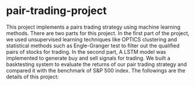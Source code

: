 # pair-trading-project

<p>This project implements a pairs trading strategy using machine learning methods. There are two parts for this project. In the first part of the project, we used unsupervised learning techniques like OPTICS clustering and statistical methods such as Engle-Granger test to filter out the qualified pairs of stocks for trading. In the second part, A LSTM model was implemented to generate buy and sell signals for trading. We built a basktesting system to evaluate the returns of our pair trading strategy and compared it with the benchmark of S&P 500 index. The followings are the details of this project:
<p>
